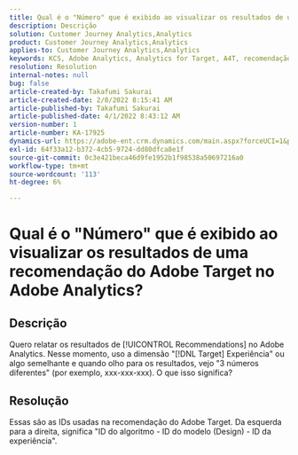 ```yaml
---
title: Qual é o "Número" que é exibido ao visualizar os resultados de uma recomendação do Adobe Target no Adobe Analytics?
description: Descrição
solution: Customer Journey Analytics,Analytics
product: Customer Journey Analytics,Analytics
applies-to: Customer Journey Analytics,Analytics
keywords: KCS, Adobe Analytics, Analytics for Target, A4T, recomendação
resolution: Resolution
internal-notes: null
bug: false
article-created-by: Takafumi Sakurai
article-created-date: 2/8/2022 8:15:41 AM
article-published-by: Takafumi Sakurai
article-published-date: 4/1/2022 8:43:12 AM
version-number: 1
article-number: KA-17925
dynamics-url: https://adobe-ent.crm.dynamics.com/main.aspx?forceUCI=1&pagetype=entityrecord&etn=knowledgearticle&id=5fe15f46-b788-ec11-93b0-00224805eb8d
exl-id: 64f33a12-b372-4cb5-9724-dd80dfca8e1f
source-git-commit: 0c3e421beca46d9fe1952b1f98538a50697216a0
workflow-type: tm+mt
source-wordcount: '113'
ht-degree: 6%

---
```


# Qual é o &quot;Número&quot; que é exibido ao visualizar os resultados de uma recomendação do Adobe Target no Adobe Analytics?

## Descrição

Quero relatar os resultados de [!UICONTROL Recommendations] no Adobe Analytics. Nesse momento, uso a dimensão &quot;[!DNL Target] Experiência&quot; ou algo semelhante e quando olho para os resultados, vejo &quot;3 números diferentes&quot; (por exemplo, xxx-xxx-xxx). O que isso significa?

## Resolução


Essas são as IDs usadas na recomendação do Adobe Target. Da esquerda para a direita, significa &quot;ID do algoritmo - ID do modelo (Design) - ID da experiência&quot;.
